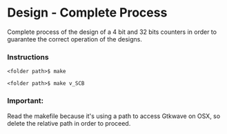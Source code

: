 # Design - Complete Process

Complete process of the design of a 4 bit and 32 bits counters in order 
to guarantee the correct operation of the designs.


###                  Instructions 
~~~~~
<folder path>$ make 
~~~~~

~~~~~
<folder path>$ make v_SCB
~~~~~

### Important:
Read the makefile because it's using a path to access Gtkwave on OSX, so delete the relative 
path in order to proceed.
